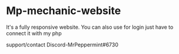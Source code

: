 # Mp-mechanic-website

It's a fully responsive website.
You can also use for login just have to connect it with my php

support/contact
Discord-MrPeppermint#6730
